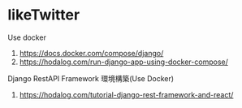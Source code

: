 # likeTwitter

Use docker
1. https://docs.docker.com/compose/django/
2. https://hodalog.com/run-django-app-using-docker-compose/

Django RestAPI Framework 環境構築(Use Docker)
1. https://hodalog.com/tutorial-django-rest-framework-and-react/
